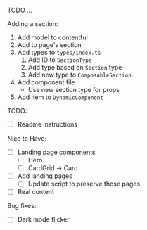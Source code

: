 TODO ...

Adding a section:

1. Add model to contentful
1. Add to page's section
1. Add types to `types/index.ts`
    1. Add ID to `SectionType`
    1. Add type based on `Section` type
    1. Add new type to `ComposableSection`
1. Add component file
    - Use new section type for props
1. Add item to `DynamicComponent`

TODO:

-   [ ] Readme instructions

Nice to Have:

-   [ ] Landing page components
    -   [ ] Hero
    -   [ ] CardGrid -> Card
-   [ ] Add landing pages
    -   [ ] Update script to preserve those pages
-   [ ] Real content

Bug fixes:

-   [ ] Dark mode flicker
